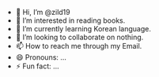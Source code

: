 - 👋 Hi, I’m @zild19
- 👀 I’m interested in reading books. 
- 🌱 I’m currently learning Korean language. 
- 💞️ I’m looking to collaborate on nothing. 
- 📫 How to reach me through my Email. 
- 😄 Pronouns: ...
- ⚡ Fun fact: ...

<!---
zild19/zild19 is a ✨ special ✨ repository because its `README.md` (this file) appears on your GitHub profile.
You can click the Preview link to take a look at your changes.
--->
